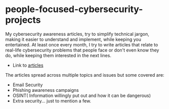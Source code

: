 # people-focused-cybersecurity-projects
My cybersecurity awareness articles, try to simplify technical jargon, making it easier to understand and implement, while keeping you entertained. At least once every month, I try to write articles that relate to real-life cybersecurity problems that people face or don't even know they do, while keeping them interested in the next lines.


 * Link to [articles](https://medium.com/@afukam)
 
 
The articles spread across multiple topics and issues but some covered are: 
 * Email Security 
 * Phishing awareness campaigns
 * OSINT( Information willingly put out and how it can be dangerous)
 * Extra security... just to mention a few.

 
